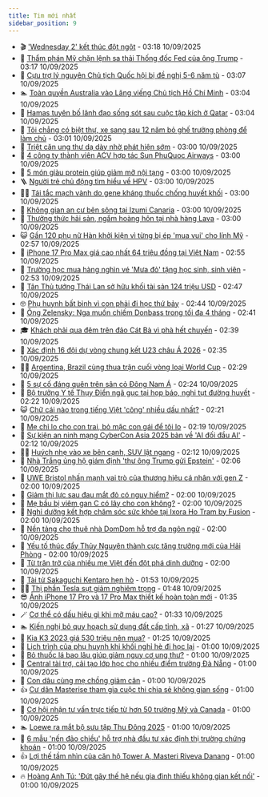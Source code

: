 ```yaml
---
title: Tim mới nhất
sidebar_position: 9
---
```


<!-- vnexpress-tin-moi-nhat:START -->
- 🎬 [&#39;Wednesday 2&#39; kết thúc đột ngột](https://vnexpress.net/giai-tri/phim/thu-vien-phim/wednesday-533/season-2-end) - 03:18 10/09/2025
- 🐎 [Thẩm phán Mỹ chặn lệnh sa thải Thống đốc Fed của ông Trump](https://vnexpress.net/tham-phan-my-chan-lenh-sa-thai-thong-doc-fed-cua-ong-trump-4937286.html) - 03:17 10/09/2025
- 🦍 [Cựu trợ lý nguyên Chủ tịch Quốc hội bị đề nghị 5-6 năm tù](https://vnexpress.net/cuu-tro-ly-nguyen-chu-tich-quoc-hoi-bi-de-nghi-5-6-nam-tu-4937175.html) - 03:07 10/09/2025
- 🏊 [Toàn quyền Australia vào Lăng viếng Chủ tịch Hồ Chí Minh](https://vnexpress.net/toan-quyen-australia-vao-lang-vieng-chu-tich-ho-chi-minh-4937302.html) - 03:04 10/09/2025
- 🎊 [Hamas tuyên bố lãnh đạo sống sót sau cuộc tập kích ở Qatar](https://vnexpress.net/hamas-tuyen-bo-lanh-dao-song-sot-sau-cuoc-tap-kich-o-qatar-4937255.html) - 03:04 10/09/2025
- 🎃 [Tôi chẳng có biệt thự, xe sang sau 12 năm bỏ ghế trưởng phòng để làm chủ](https://vnexpress.net/lam-thue-lam-chu-lam-thue-hay-khoi-nghiep-khoi-nghiep-kinh-doanh-khoi-nghiep-sang-tao-toi-chang-co-biet-thu-xe-sang-sau-12-nam-bo-ghe-truong-phong-ra-lam-chu-4937265.html) - 03:01 10/09/2025
- 🧰 [Triệt căn ung thư dạ dày nhờ phát hiện sớm](https://vnexpress.net/triet-can-ung-thu-da-day-nho-phat-hien-som-4937293.html) - 03:00 10/09/2025
- 🔭 [4 công ty thành viên ACV hợp tác Sun PhuQuoc Airways](https://vnexpress.net/4-cong-ty-thanh-vien-acv-hop-tac-sun-phuquoc-airways-4937289.html) - 03:00 10/09/2025
- 🫶 [5 món giàu protein giúp giảm mỡ nội tạng](https://vnexpress.net/5-mon-giau-protein-giup-giam-mo-noi-tang-4937278.html) - 03:00 10/09/2025
- 🪜 [Người trẻ chủ động tìm hiểu về HPV](https://vnexpress.net/nguoi-tre-chu-dong-tim-hieu-ve-hpv-4937267.html) - 03:00 10/09/2025
- 👨‍🏫 [Tái tắc mạch vành do gene kháng thuốc chống huyết khối](https://vnexpress.net/tai-tac-mach-vanh-do-gene-khang-thuoc-chong-huyet-khoi-4937221.html) - 03:00 10/09/2025
- 🎊 [Không gian an cư bên sông tại Izumi Canaria](https://vnexpress.net/khong-gian-an-cu-ben-song-tai-izumi-canaria-4936642.html) - 03:00 10/09/2025
- 🎊 [Thưởng thức hải sản, ngắm hoàng hôn tại nhà hàng Lava](https://vnexpress.net/thuong-thuc-hai-san-ngam-hoang-hon-tai-nha-hang-lava-4933021.html) - 03:00 10/09/2025
- 😺 [Gần 120 phụ nữ Hàn khởi kiện vì từng bị ép &#39;mua vui&#39; cho lính Mỹ](https://vnexpress.net/gan-120-phu-nu-han-khoi-kien-vi-tung-bi-ep-mua-vui-cho-linh-my-4937242.html) - 02:57 10/09/2025
- 🐘 [iPhone 17 Pro Max giá cao nhất 64 triệu đồng tại Việt Nam](https://vnexpress.net/iphone-17-pro-max-gia-cao-nhat-64-trieu-dong-tai-viet-nam-4937199.html) - 02:55 10/09/2025
- 🌁 [Trường học mua hàng nghìn vé &#39;Mưa đỏ&#39; tặng học sinh, sinh viên](https://vnexpress.net/truong-hoc-mua-hang-nghin-ve-mua-do-tang-hoc-sinh-sinh-vien-4936699.html) - 02:53 10/09/2025
- 🐲 [Tân Thủ tướng Thái Lan sở hữu khối tài sản 124 triệu USD](https://vnexpress.net/tan-thu-tuong-thai-lan-so-huu-khoi-tai-san-124-trieu-usd-4937238.html) - 02:47 10/09/2025
- 🤓 [Phụ huynh bất bình vì con phải đi học thứ bảy](https://vnexpress.net/phu-huynh-bat-binh-vi-con-phai-di-hoc-thu-bay-4936935.html) - 02:44 10/09/2025
- 💪 [Ông Zelensky: Nga muốn chiếm Donbass trong tối đa 4 tháng](https://vnexpress.net/ong-zelensky-nga-muon-chiem-donbass-trong-toi-da-4-thang-4937235.html) - 02:41 10/09/2025
- 🎓 [Khách phải qua đêm trên đảo Cát Bà vì phà hết chuyến](https://vnexpress.net/khach-phai-qua-dem-tren-dao-cat-ba-vi-pha-het-chuyen-4937264.html) - 02:39 10/09/2025
- 🫣 [Xác định 16 đội dự vòng chung kết U23 châu Á 2026](https://vnexpress.net/xac-dinh-16-doi-du-vong-chung-ket-u23-chau-a-2026-4937295.html) - 02:35 10/09/2025
- 🧑‍💻 [Argentina, Brazil cùng thua trận cuối vòng loại World Cup](https://vnexpress.net/argentina-brazil-cung-thua-tran-cuoi-vong-loai-world-cup-4937239.html) - 02:29 10/09/2025
- 🐲 [5 sự cố đáng quên trên sân cỏ Đông Nam Á](https://vnexpress.net/5-su-co-dang-quen-tren-san-co-dong-nam-a-4936883.html) - 02:24 10/09/2025
- 🌝 [Bộ trưởng Y tế Thụy Điển ngã gục tại họp báo, nghi tụt đường huyết](https://vnexpress.net/bo-truong-y-te-thuy-dien-nga-guc-tai-hop-bao-nghi-tut-duong-huyet-4937269.html) - 02:22 10/09/2025
- 😺 [Chữ cái nào trong tiếng Việt &#39;cõng&#39; nhiều dấu nhất?](https://vnexpress.net/cau-do-tieng-viet-do-chu-day-la-chu-gi-chu-cai-nao-trong-tieng-viet-cong-nhieu-dau-nhat-4936651.html) - 02:21 10/09/2025
- 🐎 [Mẹ chỉ lo cho con trai, bỏ mặc con gái để tôi lo](https://vnexpress.net/trong-nam-khinh-nu-me-chi-lo-cho-con-trai-bo-mac-con-gai-de-toi-lo-4936698.html) - 02:19 10/09/2025
- 🎡 [Sự kiện an ninh mạng CyberCon Asia 2025 bàn về &#39;AI đối đầu AI&#39;](https://vnexpress.net/su-kien-an-ninh-mang-cybercon-asia-2025-ban-ve-ai-doi-dau-ai-4936772.html) - 02:12 10/09/2025
- 👨‍🏫 [Huých nhẹ vào xe bên cạnh, SUV lật ngang](https://vnexpress.net/huych-nhe-vao-xe-ben-canh-suv-lat-ngang-4937036.html) - 02:12 10/09/2025
- 🦆 [Nhà Trắng ủng hộ giám định &#39;thư ông Trump gửi Epstein&#39;](https://vnexpress.net/nha-trang-ung-ho-giam-dinh-thu-ong-trump-gui-epstein-4937219.html) - 02:06 10/09/2025
- 🚦 [UWE Bristol nhấn mạnh vai trò của thương hiệu cá nhân với gen Z](https://vnexpress.net/uwe-bristol-nhan-manh-vai-tro-cua-thuong-hieu-ca-nhan-voi-gen-z-4937266.html) - 02:00 10/09/2025
- 💫 [Giảm thị lực sau đau mắt đỏ có nguy hiểm?](https://vnexpress.net/giam-thi-luc-sau-dau-mat-do-co-nguy-hiem-4937236.html) - 02:00 10/09/2025
- 🎉 [Mẹ bầu bị viêm gan C có lây cho con không?](https://vnexpress.net/me-bau-bi-viem-gan-c-co-lay-cho-con-khong-4937223.html) - 02:00 10/09/2025
- 🌋 [Nghỉ dưỡng kết hợp chăm sóc sức khỏe tại Ixora Ho Tram by Fusion](https://vnexpress.net/nghi-duong-ket-hop-cham-soc-suc-khoe-tai-ixora-ho-tram-by-fusion-4936618.html) - 02:00 10/09/2025
- 🤖 [Nền tảng cho thuê nhà DomDom hỗ trợ đa ngôn ngữ](https://vnexpress.net/nen-tang-cho-thue-nha-domdom-ho-tro-da-ngon-ngu-4935626.html) - 02:00 10/09/2025
- 🦏 [Yếu tố thúc đẩy Thủy Nguyên thành cực tăng trưởng mới của Hải Phòng](https://vnexpress.net/yeu-to-thuc-day-thuy-nguyen-thanh-cuc-tang-truong-moi-cua-hai-phong-4935064.html) - 02:00 10/09/2025
- 🦩 [Từ trăn trở của nhiều mẹ Việt đến đột phá dinh dưỡng](https://vnexpress.net/tu-tran-tro-cua-nhieu-me-viet-den-dot-pha-dinh-duong-4922436.html) - 02:00 10/09/2025
- 👺 [Tài tử Sakaguchi Kentaro hẹn hò](https://vnexpress.net/tai-tu-sakaguchi-kentaro-hen-ho-4937241.html) - 01:53 10/09/2025
- 🧑‍🏫 [Thị phần Tesla sụt giảm nghiêm trọng](https://vnexpress.net/thi-phan-tesla-sut-giam-nghiem-trong-4936900.html) - 01:48 10/09/2025
- 😎 [Ảnh iPhone 17 Pro và 17 Pro Max thiết kế hoàn toàn mới](https://vnexpress.net/anh-iphone-17-pro-va-17-pro-max-thiet-ke-hoan-toan-moi-4937209.html) - 01:35 10/09/2025
- 🪄 [Cơ thể có dấu hiệu gì khi mỡ máu cao?](https://vnexpress.net/co-the-co-dau-hieu-gi-khi-mo-mau-cao-4936862.html) - 01:33 10/09/2025
- 🏊 [Kiến nghị bỏ quy hoạch sử dụng đất cấp tỉnh, xã](https://vnexpress.net/kien-nghi-bo-quy-hoach-su-dung-dat-cap-tinh-xa-4937162.html) - 01:27 10/09/2025
- 💃 [Kia K3 2023 giá 530 triệu nên mua?](https://vnexpress.net/kia-k3-2023-gia-530-trieu-nen-mua-4937234.html) - 01:25 10/09/2025
- 🦆 [Lịch trình của phụ huynh khi khối nghỉ hè đi học lại](https://vnexpress.net/lich-trinh-cua-phu-huynh-khi-khoi-nghi-he-di-hoc-lai-4935082.html) - 01:00 10/09/2025
- 🎊 [Bỏ thuốc lá bao lâu giúp giảm nguy cơ ung thư?](https://vnexpress.net/bo-thuoc-la-bao-lau-giup-giam-nguy-co-ung-thu-4937216.html) - 01:00 10/09/2025
- 👺 [Central tài trợ, cải tạo lớp học cho nhiều điểm trường Đà Nẵng](https://vnexpress.net/central-tai-tro-cai-tao-lop-hoc-cho-nhieu-diem-truong-da-nang-4937193.html) - 01:00 10/09/2025
- 🎡 [Con dâu cùng mẹ chồng giảm cân](https://vnexpress.net/con-dau-cung-me-chong-giam-can-4937059.html) - 01:00 10/09/2025
- 👍 [Cư dân Masterise tham gia cuộc thi chia sẻ không gian sống](https://vnexpress.net/cu-dan-masterise-tham-gia-cuoc-thi-chia-se-khong-gian-song-4936896.html) - 01:00 10/09/2025
- 🐎 [Cơ hội nhận tư vấn trực tiếp từ hơn 50 trường Mỹ và Canada](https://vnexpress.net/co-hoi-nhan-tu-van-truc-tiep-tu-hon-50-truong-my-va-canada-4936815.html) - 01:00 10/09/2025
- 🏊 [Loewe ra mắt bộ sưu tập Thu Đông 2025](https://vnexpress.net/loewe-ra-mat-bo-suu-tap-thu-dong-2025-4936774.html) - 01:00 10/09/2025
- 🦩 [6 mẫu &#39;nến đảo chiều&#39; hỗ trợ nhà đầu tư xác định thị trường chứng khoán](https://vnexpress.net/6-mau-nen-dao-chieu-ho-tro-nha-dau-tu-xac-dinh-thi-truong-chung-khoan-4936748.html) - 01:00 10/09/2025
- 👍 [Lợi thế tầm nhìn của căn hộ Tower A, Masteri Riveva Danang](https://vnexpress.net/loi-the-tam-nhin-cua-can-ho-tower-a-masteri-riveva-danang-4936652.html) - 01:00 10/09/2025
- 🔥 [Hoàng Anh Tú: &#39;Đứt gãy thế hệ nếu gia đình thiếu không gian kết nối&#39;](https://vnexpress.net/hoang-anh-tu-dut-gay-the-he-neu-gia-dinh-thieu-khong-gian-ket-noi-4936500.html) - 01:00 10/09/2025<!-- vnexpress-tin-moi-nhat:END -->

